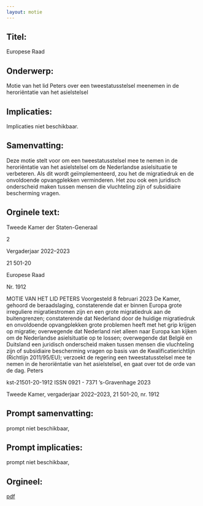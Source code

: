 ```yaml
---
layout: motie
---
```

## Titel:
Europese Raad
## Onderwerp:
Motie van het lid Peters over een tweestatusstelsel meenemen in de heroriëntatie van het asielstelsel
## Implicaties:
Implicaties niet beschikbaar.
## Samenvatting:

Deze motie stelt voor om een tweestatusstelsel mee te nemen in de heroriëntatie van het asielstelsel om de Nederlandse asielsituatie te verbeteren. Als dit wordt geïmplementeerd, zou het de migratiedruk en de onvoldoende opvangplekken verminderen. Het zou ook een juridisch onderscheid maken tussen mensen die vluchteling zijn of subsidiaire bescherming vragen.
## Orginele text:


Tweede Kamer der Staten-Generaal

2

Vergaderjaar 2022–2023

21 501-20

Europese Raad

Nr. 1912

MOTIE VAN HET LID PETERS
Voorgesteld 8 februari 2023
De Kamer,
gehoord de beraadslaging,
constaterende dat er binnen Europa grote irreguliere migratiestromen zijn
en een grote migratiedruk aan de buitengrenzen;
constaterende dat Nederland door de huidige migratiedruk en onvoldoende opvangplekken grote problemen heeft met het grip krijgen op
migratie;
overwegende dat Nederland niet alleen naar Europa kan kijken om de
Nederlandse asielsituatie op te lossen;
overwegende dat België en Duitsland een juridisch onderscheid maken
tussen mensen die vluchteling zijn of subsidiaire bescherming vragen op
basis van de Kwalificatierichtlijn (Richtlijn 2011/95/EU);
verzoekt de regering een tweestatusstelsel mee te nemen in de heroriëntatie van het asielstelsel,
en gaat over tot de orde van de dag.
Peters

kst-21501-20-1912
ISSN 0921 - 7371
’s-Gravenhage 2023

Tweede Kamer, vergaderjaar 2022–2023, 21 501-20, nr. 1912


## Prompt samenvatting:
prompt niet beschikbaar,

## Prompt implicaties:
prompt niet beschikbaar,
## Orgineel:
[pdf](https://gegevensmagazijn.tweedekamer.nl/OData/v4/2.0/Document(841f388f-5e74-48eb-b3d6-1027a721fe43)/resource)
